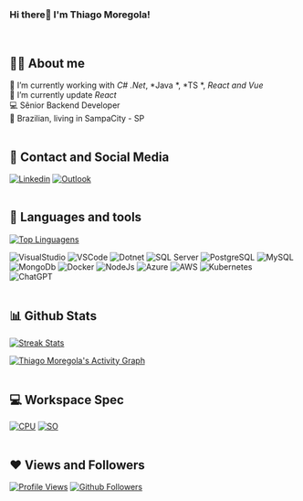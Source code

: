 
### Hi there👋 I'm Thiago Moregola! 
<br>

## 🙋‍♂️ About me
🔭 I’m currently working with *C# .Net*, *Java *, *TS *, *React and Vue* <br>
🌱 I’m currently update *React* <br>
💻 Sênior Backend Developer <br>
🏡 Brazilian, living in SampaCity - SP
<br><br>

## 📱 Contact and Social Media
[![Linkedin](https://img.shields.io/badge/LinkedIn-blue?style=for-the-badge&logo=Linkedin)](https://www.linkedin.com/in/thiago-m-2b592616/)
[![Outlook](https://img.shields.io/badge/Outlook-blue?style=for-the-badge&logo=Microsoft&link=mailto:thiago.moregola@outlook.com)](mailto:mailto:thiago.moregola@outlook.com)
<br><br>

## 🔧 Languages and tools
[![Top Linguagens](https://github-readme-stats.vercel.app/api/top-langs/?username=moregola&langs_count=8&count_private=true&layout=compact&theme=react&hide_border=true&bg_color=0a0c10)](https://github.com/moregola)

![VisualStudio](https://img.icons8.com/fluency/48/visual-studio.png)
![VSCode](https://img.icons8.com/fluency/48/visual-studio-code-2019.png)
![Dotnet](https://img.icons8.com/color/48/net-framework.png)
![SQL Server](https://img.icons8.com/color/48/microsoft-sql-server.png)
![PostgreSQL](https://img.icons8.com/color/48/postgreesql.png)
![MySQL](https://img.icons8.com/fluency/48/mysql-logo.png)
![MongoDb](https://img.icons8.com/color/48/mongodb.png)
![Docker](https://img.icons8.com/fluency/48/docker.png)
![NodeJs](https://img.icons8.com/color/48/nodejs.png)
![Azure](https://img.icons8.com/fluency/48/azure-1.png)
![AWS](https://img.icons8.com/color/48/amazon-web-services.png)
![Kubernetes](https://img.icons8.com/color/48/kubernetes.png)
![ChatGPT](https://img.icons8.com/color/48/chatgpt.png)
<br><br>

## 📊 Github Stats
[![Streak Stats](https://github-readme-streak-stats.herokuapp.com/?user=moregola&theme=black-ice&hide_border=true&stroke=0000&background=0a0c10)](#)

[![Thiago Moregola's Activity Graph](https://github-readme-activity-graph.vercel.app/graph?username=moregola&theme=react-dark&bg_color=0a0c10&hide_border=true)](#)
<br><br>

## 💻 Workspace Spec
[![CPU](https://img.shields.io/badge/AMD-Ryzen_5_5600X-ED1C24?style=for-the-badge&logo=amd&logoColor=white)](#)
[![SO](https://img.shields.io/badge/Windows-11-0078D6?style=for-the-badge&logo=windows&logoColor=white)](#)
<br><br>

## ❤ Views and Followers
[![Profile Views](https://komarev.com/ghpvc/?username=moregola)](https://github.com/moregola)
[![Github Followers](https://img.shields.io/github/followers/moregola?label=Followers&style=social)](https://github.com/moregola)
